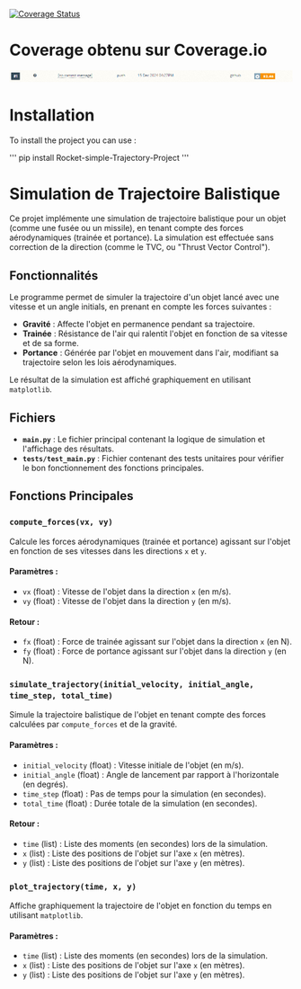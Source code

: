 
[![Coverage Status](https://coveralls.io/repos/github/Clementbgn/Projet_Python/badge.svg?branch=main)](https://coveralls.io/github/Clementbgn/Projet_Python?branch=main)

# Coverage obtenu sur Coverage.io
![alt text](doc/Coverage.png)

# Installation

To install the project you can use :

'''
pip install Rocket-simple-Trajectory-Project
'''

# Simulation de Trajectoire Balistique

Ce projet implémente une simulation de trajectoire balistique pour un objet (comme une fusée ou un missile), en tenant compte des forces aérodynamiques (trainée et portance). La simulation est effectuée sans correction de la direction (comme le TVC, ou "Thrust Vector Control").

## Fonctionnalités

Le programme permet de simuler la trajectoire d'un objet lancé avec une vitesse et un angle initials, en prenant en compte les forces suivantes :
- **Gravité** : Affecte l'objet en permanence pendant sa trajectoire.
- **Trainée** : Résistance de l'air qui ralentit l'objet en fonction de sa vitesse et de sa forme.
- **Portance** : Générée par l'objet en mouvement dans l'air, modifiant sa trajectoire selon les lois aérodynamiques.

Le résultat de la simulation est affiché graphiquement en utilisant `matplotlib`.

## Fichiers

- **`main.py`** : Le fichier principal contenant la logique de simulation et l'affichage des résultats.
- **`tests/test_main.py`** : Fichier contenant des tests unitaires pour vérifier le bon fonctionnement des fonctions principales.

## Fonctions Principales

### `compute_forces(vx, vy)`
Calcule les forces aérodynamiques (trainée et portance) agissant sur l'objet en fonction de ses vitesses dans les directions `x` et `y`.

#### Paramètres :
- `vx` (float) : Vitesse de l'objet dans la direction `x` (en m/s).
- `vy` (float) : Vitesse de l'objet dans la direction `y` (en m/s).

#### Retour :
- `fx` (float) : Force de trainée agissant sur l'objet dans la direction `x` (en N).
- `fy` (float) : Force de portance agissant sur l'objet dans la direction `y` (en N).

### `simulate_trajectory(initial_velocity, initial_angle, time_step, total_time)`
Simule la trajectoire balistique de l'objet en tenant compte des forces calculées par `compute_forces` et de la gravité.

#### Paramètres :
- `initial_velocity` (float) : Vitesse initiale de l'objet (en m/s).
- `initial_angle` (float) : Angle de lancement par rapport à l'horizontale (en degrés).
- `time_step` (float) : Pas de temps pour la simulation (en secondes).
- `total_time` (float) : Durée totale de la simulation (en secondes).

#### Retour :
- `time` (list) : Liste des moments (en secondes) lors de la simulation.
- `x` (list) : Liste des positions de l'objet sur l'axe `x` (en mètres).
- `y` (list) : Liste des positions de l'objet sur l'axe `y` (en mètres).

### `plot_trajectory(time, x, y)`
Affiche graphiquement la trajectoire de l'objet en fonction du temps en utilisant `matplotlib`.

#### Paramètres :
- `time` (list) : Liste des moments (en secondes) lors de la simulation.
- `x` (list) : Liste des positions de l'objet sur l'axe `x` (en mètres).
- `y` (list) : Liste des positions de l'objet sur l'axe `y` (en mètres).
